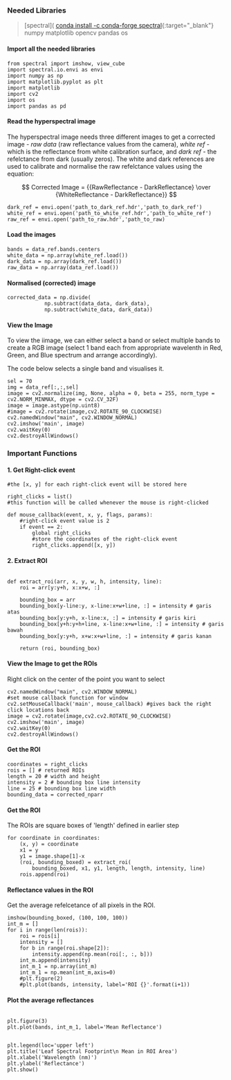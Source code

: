 ### Needed Libraries
> [spectral]( [conda install -c conda-forge spectral](https://anaconda.org/conda-forge/spectral){:target="_blank"}
> numpy
> matplotlib
> opencv
> pandas
> os


#### Import all the needed libraries
```
from spectral import imshow, view_cube
import spectral.io.envi as envi
import numpy as np
import matplotlib.pyplot as plt
import matplotlib
import cv2
import os
import pandas as pd
```

#### Read the hyperspectral image
The hyperspectral image needs three different images to get a corrected image - *raw data* (raw reflectance values from the camera), *white ref* - which is the reflectance from white calibration surface, and *dark ref* - the refelctance from dark (usually zeros). The white and dark references are used to calibrate and normalise the raw refelctance values using the equation:

$$
    Corrected Image = {{RawReflectance - DarkReflectance} \over {WhiteReflectance - DarkReflectance}}
$$

```
dark_ref = envi.open('path_to_dark_ref.hdr','path_to_dark_ref')
white_ref = envi.open('path_to_white_ref.hdr','path_to_white_ref')
raw_ref = envi.open('path_to_raw.hdr','path_to_raw)
```

#### Load the images

````
bands = data_ref.bands.centers
white_data = np.array(white_ref.load())
dark_data = np.array(dark_ref.load())
raw_data = np.array(data_ref.load())
````

#### Normalised (corrected) image

```
corrected_data = np.divide(
            np.subtract(data_data, dark_data),
            np.subtract(white_data, dark_data))

```

#### View the Image
To view the iimage, we can either select a band or select multiple bands to create a RGB image (select 1 band each from appropriate wavelenth in Red, Green, and Blue spectrum and arrange accordingly). 

The code below selects a single band and visualises it.


```
sel = 70
img = data_ref[:,:,sel]
image = cv2.normalize(img, None, alpha = 0, beta = 255, norm_type = cv2.NORM_MINMAX, dtype = cv2.CV_32F)
image = image.astype(np.uint8)
#image = cv2.rotate(image,cv2.ROTATE_90_CLOCKWISE)
cv2.namedWindow("main", cv2.WINDOW_NORMAL)
cv2.imshow('main', image)
cv2.waitKey(0)
cv2.destroyAllWindows()
```


### Important Functions

#### 1. Get Right-click event
```
#the [x, y] for each right-click event will be stored here

right_clicks = list()
#this function will be called whenever the mouse is right-clicked

def mouse_callback(event, x, y, flags, params):
    #right-click event value is 2
    if event == 2:
        global right_clicks
        #store the coordinates of the right-click event
        right_clicks.append([x, y])
```

#### 2. Extract ROI

```

def extract_roi(arr, x, y, w, h, intensity, line):
    roi = arr[y:y+h, x:x+w, :]

    bounding_box = arr
    bounding_box[y-line:y, x-line:x+w+line, :] = intensity # garis atas
    bounding_box[y:y+h, x-line:x, :] = intensity # garis kiri
    bounding_box[y+h:y+h+line, x-line:x+w+line, :] = intensity # garis bawah
    bounding_box[y:y+h, x+w:x+w+line, :] = intensity # garis kanan

    return (roi, bounding_box)
```

#### View the Image to get the ROIs
Right click on the center of the point you want to select
```
cv2.namedWindow("main", cv2.WINDOW_NORMAL)
#set mouse callback function for window
cv2.setMouseCallback('main', mouse_callback) #gives back the right click locations back
image = cv2.rotate(image,cv2.cv2.ROTATE_90_CLOCKWISE)
cv2.imshow('main', image)
cv2.waitKey(0)
cv2.destroyAllWindows()
```

#### Get the ROI

```
coordinates = right_clicks
rois = [] # returned ROIs
length = 20 # width and height
intensity = 2 # bounding box line intensity
line = 25 # bounding box line width
bounding_data = corrected_nparr
```

#### Get the ROI
The ROIs are square boxes of 'length' defined in earlier step

```
for coordinate in coordinates:
    (x, y) = coordinate
    x1 = y
    y1 = image.shape[1]-x
    (roi, bounding_boxed) = extract_roi(
        bounding_boxed, x1, y1, length, length, intensity, line)
    rois.append(roi)
```

#### Reflectance values in the ROI
Get the average refelcetance of all pixels in the ROI. 
```
imshow(bounding_boxed, (100, 100, 100))
int_m = []
for i in range(len(rois)):
    roi = rois[i]
    intensity = []
    for b in range(roi.shape[2]):
        intensity.append(np.mean(roi[:, :, b]))
    int_m.append(intensity)
    int_m_1 = np.array(int_m)
    int_m_1 = np.mean(int_m,axis=0)
    #plt.figure(2)
    #plt.plot(bands, intensity, label='ROI {}'.format(i+1))
```

#### Plot the average reflectances
```

plt.figure(3)
plt.plot(bands, int_m_1, label='Mean Reflectance')


plt.legend(loc='upper left')
plt.title('Leaf Spectral Footprint\n Mean in ROI Area')
plt.xlabel('Wavelength (nm)')
plt.ylabel('Reflectance')
plt.show()

```